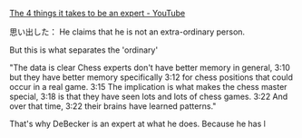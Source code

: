 
[The 4 things it takes to be an expert - YouTube](https://youtu.be/5eW6Eagr9XA?t=188)

思い出した：
He claims that he is not an extra-ordinary person.

But this is what separates the 'ordinary'

"The data is clear
Chess experts don't have better memory in general,
3:10
but they have better memory specifically
3:12
for chess positions that could occur in a real game.
3:15
The implication is what makes the chess master special,
3:18
is that they have seen lots and lots of chess games.
3:22
And over that time,
3:22
their brains have learned patterns."


That's why DeBecker is an expert at what he does.
Because he has l
